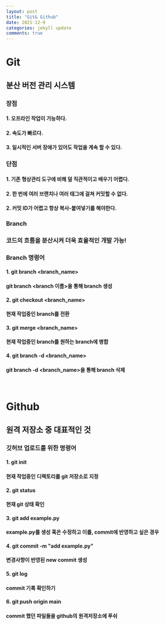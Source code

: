 ```yaml
---
layout: post
title: "Git& Github"
date: 2021-12-9
categories: jekyll update
comments: true
---
```

# **Git**
## 분산 버전 관리 시스템
### 장점
#### 1. 오프라인 작업이 가능하다.
#### 2. 속도가 빠르다.
#### 3. 일시적인 서버 장애가 있어도 작업을 계속 할 수 있다.

### 단점
#### 1. 기존 형상관리 도구에 비해 덜 직관적이고 배우기 어렵다.
#### 2. 한 번에 여러 브랜치나 여러 태그에 걸쳐 커밋할 수 없다.
#### 2. 커밋 ID가 어렵고 항상 복사-붙여넣기를 해야한다.

### Branch
### 코드의 흐름을 분산시켜 더욱 효율적인 개발 가능!
### Branch 명령어
#### 1. git branch  <branch_name>
#### git branch <branch 이름>을 통해 branch 생성
#### 2. git checkout <branch_name>
#### 현재 작업중인 branch를 전환
#### 3. git merge <branch_name>
#### 현재 작업중인 branch를 원하는 branch에 병합
#### 4. git branch -d <branch_name>
#### git branch -d <branch_name>을 통해 branch 삭제
<br>

# **Github**
## 원격 저장소 중 대표적인 것
### 깃허브 업로드를 위한 명령어
#### 1. git init
#### 현재 작업중인 디렉토리를 git 저장소로 지정
#### 2. git status
#### 현재 git 상태 확인
#### 3. git add example.py
#### example.py를 생성 혹은 수정하고 이를, commit에 반영하고 싶은 경우
#### 4. git commit -m "add example.py"
#### 변경사항이 반영된 new commit 생성
#### 5. git log
#### commit 기록 확인하기
#### 6. git push origin main
#### commit 했던 파일들을 github의 원격저장소에 푸쉬

